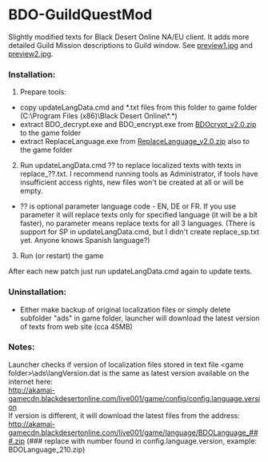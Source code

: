 # BDO-GuildQuestMod
Slightly modified texts for Black Desert Online NA/EU client. It adds more detailed Guild Mission descriptions to Guild window. See [preview1.jpg](https://github.com/AMGarkin/BDO-GuildQuestMod/blob/master/preview/preview1.jpg) and [preview2.jpg](https://github.com/AMGarkin/BDO-GuildQuestMod/blob/master/preview/preview2.jpg).

### Installation:
1) Prepare tools:
- copy updateLangData.cmd and *.txt files from this folder to game folder (C:\Program Files (x86)\Black Desert Online\\\*.\*)
- extract BDO_decrypt.exe and BDO_encrypt.exe from [BDOcrypt_v2.0.zip](https://github.com/AMGarkin/BDOcrypt/releases/download/2.0/BDOcrypt_v2.0.zip) to the game folder
- extract ReplaceLanguage.exe from [ReplaceLanguage_v2.0.zip](https://github.com/AMGarkin/ReplaceLanguage/releases/download/2.0/ReplaceLanguage_v2.0.zip) also to the game folder
2) Run updateLangData.cmd ?? to replace localized texts with texts in replace_??.txt. I recommend running tools as Administrator, if tools have insufficient access rights, new files won't be created at all or will be empty.
- ?? is optional parameter language code - EN, DE or FR. If you use parameter it will replace texts only for specified language (it will be a bit faster), no parameter means replace texts for all 3 languages. (There is support for SP in updateLangData.cmd, but I didn't create replace_sp.txt yet. Anyone knows Spanish language?)
3) Run (or restart) the game

After each new patch just run updateLangData.cmd again to update texts.


### Uninstallation:
- Either make backup of original localization files or simply delete subfolder "ads" in game folder, launcher will download the latest version of texts from web site (cca 45MB)



### Notes:
Launcher checks if version of localization files stored in text file \<game folder\>\\ads\\langVersion.dat is the same as latest version available on the internet here:<br>
http://akamai-gamecdn.blackdesertonline.com/live001/game/config/config.language.version<br>
If version is different, it will download the latest files from the address:<br>
http://akamai-gamecdn.blackdesertonline.com/live001/game/language/BDOLanguage_###.zip (### replace with number found in config.language.version, example: BDOLanguage_210.zip)
